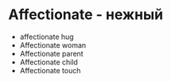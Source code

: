 # Affectionate - нежный

- affectionate hug
- Affectionate woman
- Affectionate parent
- Affectionate child
- Affectionate touch